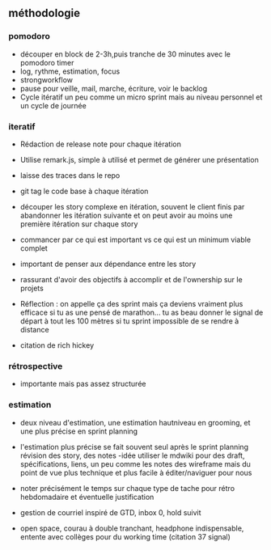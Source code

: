 ## méthodologie

### pomodoro
- découper en block de 2-3h,puis tranche de 30 minutes avec le pomodoro timer
- log, rythme, estimation, focus
- strongworkflow 
- pause pour veille, mail, marche, écriture, voir le backlog
- Cycle itératif un peu comme un micro sprint mais au niveau personnel et un cycle de journée

### iteratif
- Rédaction de release note pour chaque itération
- Utilise remark.js, simple à utilisé et permet de générer une présentation
- laisse des traces dans le repo
- git tag le code base à chaque itération 

- découper les story complexe en itération, souvent le client finis 
par abandonner les itération suivante et on peut avoir au moins une première 
itération sur chaque story
- commancer par ce qui est important vs ce qui est un minimum viable complet
- important de penser aux dépendance entre les story

- rassurant d'avoir des objectifs à accomplir et de l'ownership sur le projets

- Réflection : on appelle ça des sprint mais ça deviens vraiment plus efficace si tu as une pensé 
de marathon... tu as beau donner le signal de départ à tout les 100 mètres
si tu sprint impossible de se rendre à distance
- citation de rich hickey

### rétrospective
- importante mais pas assez structurée

### estimation
- deux niveau d'estimation, une estimation hautniveau en grooming, et une
plus précise en sprint planning
- l'estimation plus précise se fait souvent seul après le sprint planning
révision des story, des notes 
-idée utiliser le mdwiki pour des draft, spécifications, liens, un peu comme les
notes des wireframe mais du point de vue plus technique et plus
facile à éditer/naviguer pour nous
- noter précisément le temps sur chaque type de tache pour rétro hebdomadaire
et éventuelle justification



- gestion de courriel inspiré de GTD, inbox 0, hold suivit
- open space, courau à double tranchant, headphone indispensable, entente avec collèges
pour du working time (citation 37 signal)


